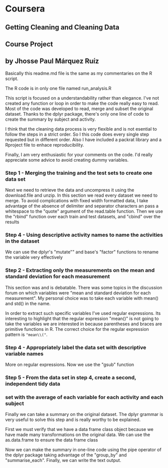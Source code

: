 # Coursera
## Getting Cleaning and Cleaning Data
## Course Project
## by Jhosse Paul Márquez Ruíz

Basically this readme.md file is the same as my commentaries on the R script.

The R code is in only one file named run_analysis.R

This script is focused on a understandability rather than elegance. I've not
created any function or loop in order to make the code really easy to read.
Most of the code was developed to read, merge and subset the original dataset.
Thanks to the dplyr package, there's only one line of code to create the
summary by subject and activity.

I think that the cleaning data process is very flexible and is not esential to
follow the steps in a strict order. So I this code does every single step
requested but in different order. Also I have included a packrat library and a
Rproject file to enhace reproducibility.

Finally, I am very enthusiastic for your comments on the code. I'd really
appreciate some advice to avoid creating dummy variables.

### Step 1 - Merging the training and the test sets to create one data set
Next we need to retrieve the data and uncompress it using the download.file and
unzip. In this section we read every dataset we need to merge. To avoid
complications with fixed width formatted data, I take advantage of the absence
of delimiter and separator characters an pass a whitespace to the "quote"
argument of the read.table function. Then we use the "rbind" function over each
train and test datasets, and "cbind" over the results

### Step 4 - Using descriptive activity names to name the activities in the dataset
We can use the dplyr's "mutate"" and base's "factor" functions to rename the
variable very effectively

### Step 2 - Extracting only the measurements on the mean and standard deviation for each measurement
This section was and is debatable. There was some topics in the discussion
forum on which variables were "mean and standard deviation for each
measurement". My personal choice was to take each variable with mean() and
std() in the name.

In order to extract such specific variables I've used regular expressions.
Its interesting to highlight that the regular expression "mean()" is not going
to take the variables we are interested in because parentheses and braces are
primitive functions in R. The correct choice for the regular expression
pattern is ```"mean\\("```.

### Step 4 - Appropriately label the data set with descriptive variable names
More on regular expressions. Now we use the "gsub" function

### Step 5 - From the data set in step 4, create a second, independent tidy data
### set with the average of each variable for each activity and each subject
Finally we can take a summary on the original dataset. The dplyr grammar is
very useful to solve this step and is really worthy to be explained.

First we must verify that we have a data frame class object because we have
made many transformations on the original data. We can use the as.data.frame
to ensure the data frame class

Now we can make the summary in one-line code using the pipe operator of the
dplyr package taking advantage of the "group_by" and "summarise_each". Finally,
we can write the text output.
